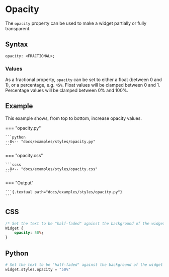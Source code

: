 # Opacity

The `opacity` property can be used to make a widget partially or fully transparent.


## Syntax

```
opacity: <FRACTIONAL>;
```

### Values

As a fractional property, `opacity` can be set to either a float (between 0 and 1),
or a percentage, e.g. `45%`.
Float values will be clamped between 0 and 1.
Percentage values will be clamped between 0% and 100%.

## Example

This example shows, from top to bottom, increase opacity values.

=== "opacity.py"

    ```python
    --8<-- "docs/examples/styles/opacity.py"
    ```

=== "opacity.css"

    ```scss
    --8<-- "docs/examples/styles/opacity.css"
    ```

=== "Output"

    ```{.textual path="docs/examples/styles/opacity.py"}
    ```

## CSS

```sass
/* Set the text to be "half-faded" against the background of the widget */
Widget {
    opacity: 50%;
}
```

## Python

```python
# Set the text to be "half-faded" against the background of the widget
widget.styles.opacity = "50%"
```
